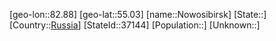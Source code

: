 ﻿---
location: [55.03,82.88]
type: City
tags:
- geo/City


SpocWebEntityId: 32982
isDeleted: false
confidential: public

---
[geo-lon::82.88]
[geo-lat::55.03]
[name::Nowosibirsk]
[State::]
[Country::[Russia](geo/Continent/Europe/Russia.md)]
[StateId::37144]
[Population::]
[Unknown::]

